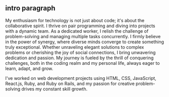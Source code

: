 ## intro paragraph ##
My enthusiasm for technology is not just about code; it's about the collaborative spirit. I thrive on pair programming and diving into projects with a dynamic team. As a dedicated worker, I relish the challenge of problem-solving and managing multiple tasks concurrently. I firmly believe in the power of synergy, where diverse minds converge to create something truly exceptional. Whether unraveling elegant solutions to complex problems or cherishing the joy of social connections, I bring unwavering dedication and passion. My journey is fueled by the thrill of conquering challenges, both in the coding realm and my personal life, always eager to learn, adapt, and grow.

 I've worked on web development projects using HTML, CSS, JavaScript, React.js, Ruby, and Ruby on Rails, and my passion for creative problem-solving drives my constant skill growth. 